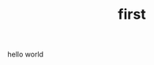 ﻿---
title: "first"
toc_sticky: true
toc_label: "write something on toc_label"
---

hello world

<script src="https://utteranc.es/client.js"
        repo="constantphoton/blog_comment"
        issue-term="[ENTER TERM HERE]"
        theme="icy-dark"
        crossorigin="anonymous"
        async>
</script>
